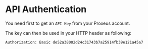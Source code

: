 # API Authentication


You need first to get an `API Key` from your Proxeus account.

The key can then be used in your HTTP header as following:


```
Authorization: Basic de52a38002d24c31743b7a25914fb39e121a45a7
```

